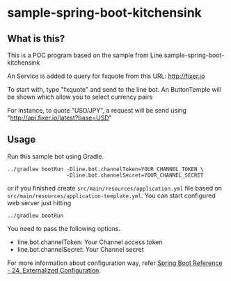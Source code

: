 # sample-spring-boot-kitchensink

## What is this?

This is a POC program based on the sample from Line sample-spring-boot-kitchensink

An Service is added to query for fxquote from this URL: http://fixer.io

To start with, type "fxquote" and send to the line bot. An ButtonTemple will be shown which allow you to select currency pairs

For instance, to quote "USD/JPY", a request will be send using "http://api.fixer.io/latest?base=USD"

## Usage

Run this sample bot using Gradle.

    ../gradlew bootRun -Dline.bot.channelToken=YOUR_CHANNEL_TOKEN \
                       -Dline.bot.channelSecret=YOUR_CHANNEL_SECRET

or if you finished create `src/main/resources/application.yml` file based on `src/main/resources/application-template.yml`. You can start configured web server just hitting

    ../gradlew bootRun

 You need to pass the following options.

  * line.bot.channelToken: Your Channel access token
  * line.bot.channelSecret: Your Channel secret

For more information about configuration way, refer [Spring Boot Reference - 24. Externalized Configuration](https://docs.spring.io/spring-boot/docs/current/reference/html/boot-features-external-config.html).

